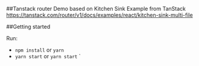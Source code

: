 ##Tanstack router Demo
based on Kitchen Sink Example from TanStack https://tanstack.com/router/v1/docs/examples/react/kitchen-sink-multi-file

##Getting started

Run:

- `npm install` or `yarn`
- `yarn start` or `yarn start`
  `
